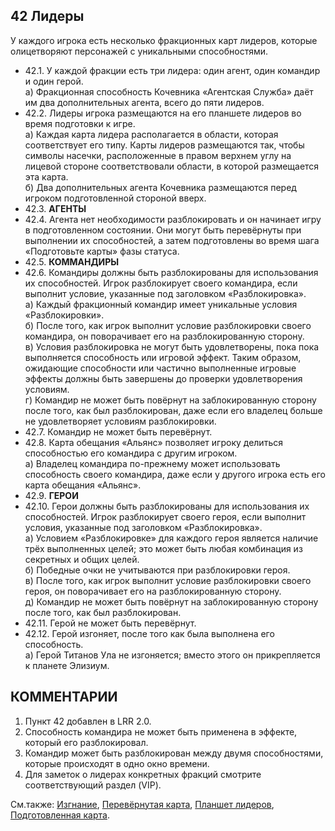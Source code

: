42 Лидеры
---

У каждого игрока есть несколько фракционных карт лидеров, которые олицетворяют персонажей с уникальными способностями.
* 42.1. У каждой фракции есть три лидера: один агент, один командир и один герой.  
  а) Фракционная способность Кочевника «Агентская Служба» даёт им два дополнительных агента, всего до пяти лидеров.
* 42.2. Лидеры игрока размещаются на его планшете лидеров во время подготовки к игре.  
  а) Каждая карта лидера располагается в области, которая соответствует его типу. Карты лидеров размещаются так, чтобы символы насечки, расположенные в правом верхнем углу на лицевой стороне соответствовали области, в которой размещается эта карта.  
  б) Два дополнительных агента Кочевника размещаются перед игроком подготовленной стороной вверх.
* 42.3. **АГЕНТЫ**
* 42.4. Агента нет необходимости разблокировать и он начинает игру в подготовленном состоянии. Они могут быть перевёрнуты при выполнении их способностей, а затем подготовлены во время шага «Подготовьте карты» фазы статуса.
* 42.5. **КОММАНДИРЫ**
* 42.6. Командиры должны быть разблокированы для использования их способностей. Игрок разблокирует своего командира, если выполнит условие, указанные под заголовком «Разблокировка».  
  а) Каждый фракционный командир имеет уникальные условия «Разблокировки».  
  б) После того, как игрок выполнит условие разблокировки своего командира, он поворачивает его на разблокированную сторону.  
  в) Условия разблокировка не могут быть удовлетворены, пока пока выполняется способность или игровой эффект. Таким образом, ожидающие способности или частично выполненные игровые эффекты должны быть завершены до проверки удовлетворения условиям.  
  г) Командир не может быть повёрнут на заблокированную сторону после того, как был разблокирован, даже если его владелец больше не удовлетворяет условиям разблокировки.  
* 42.7. Командир не может быть перевёрнут.
* 42.8. Карта обещания «Альянс» позволяет игроку делиться способностью его командира с другим игроком.  
  а) Владелец командира по-прежнему может использовать способность своего командира, даже если у другого игрока есть его карта обещания «Альянс».
* 42.9. **ГЕРОИ**
* 42.10. Герои должны быть разблокированы для использования их способностей. Игрок разблокирует своего героя, если выполнит условия, указанные под заголовком «Разблокировка».  
  а) Условием «Разблокировке» для каждого героя является наличие трёх выполненных целей; это может быть любая комбинация из секретных и общих целей.  
  б) Победные очки не учитываются при разблокировки героя.  
  в) После того, как игрок выполнит условие разблокировки своего героя, он поворачивает его на разблокированную сторону.  
  д) Командир не может быть повёрнут на заблокированную сторону после того, как был разблокирован.  
* 42.11. Герой не может быть перевёрнут.
* 42.12. Герой изгоняет, после того как была выполнена его способность.  
  а) Герой Титанов Ула не изгоняется; вместо этого он прикрепляется к планете Элизиум.

КОММЕНТАРИИ
---
1) Пункт 42 добавлен в LRR 2.0.
2) Способность командира не может быть применена в эффекте, который его разблокировал.
3) Командир может быть разблокирован между двумя способностями, которые происходят в одно окно времени.
4) Для заметок о лидерах конкретных фракций смотрите соответствующий раздел (VIP).

См.также: [Изгнание](purge.md), [Перевёрнутая карта](exhausted.md), [Планшет лидеров](leader_sheet.md), [Подготовленная карта](readied.md).
